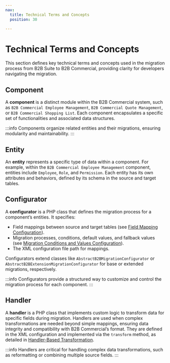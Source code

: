 ```yaml
---
nav:
  title: Technical Terms and Concepts
  position: 30

---
```


# Technical Terms and Concepts

This section defines key technical terms and concepts used in the migration process from B2B Suite to B2B Commercial, providing clarity for developers navigating the migration.

## Component

A **component** is a distinct module within the B2B Commercial system, such as `B2B Commercial Employee Management`, `B2B Commercial Quote Management`, or `B2B Commercial Shopping List`. Each component encapsulates a specific set of functionalities and associated data structures.

:::info
Components organize related entities and their migrations, ensuring modularity and maintainability.
:::

## Entity

An **entity** represents a specific type of data within a component. For example, within the `B2B Commercial Employee Management` component, entities include `Employee`, `Role`, and `Permission`. Each entity has its own attributes and behaviors, defined by its schema in the source and target tables.

## Configurator

A **configurator** is a PHP class that defines the migration process for a component’s entities. It specifies:

- Field mappings between source and target tables (see [Field Mapping Configuration](../development/adding-component.md#field-mapping-configuration)).
- Migration processes, conditions, default values, and fallback values (see [Migration Conditions and Values Configuration](../development/adding-component.md#define-conditions)).
- The XML configuration file path for mappings.

Configurators extend classes like `AbstractB2BMigrationConfigurator` or `AbstractB2BExtensionMigrationConfigurator` for base or extended migrations, respectively.

:::info
Configurators provide a structured way to customize and control the migration process for each component.
:::

## Handler

A **handler** is a PHP class that implements custom logic to transform data for specific fields during migration. Handlers are used when complex transformations are needed beyond simple mappings, ensuring data integrity and compatibility with B2B Commercial’s format. They are defined in the XML configuration and implemented via the `transform` method, as detailed in [Handler-Based Transformation](../development/adding-component.md#handler-based-transformation).

:::info
Handlers are critical for handling complex data transformations, such as reformatting or combining multiple source fields.
:::
